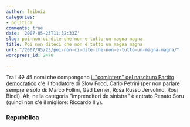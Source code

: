 ```yaml
---
author: leibniz
categories:
- politica
comments: true
date: '2007-05-23T11:32:33Z'
slug: poi-non-ci-dite-che-non-e-tutto-un-magna-magna
title: Poi non diteci che non è tutto un magna magna
url: "/2007/05/23/poi-non-ci-dite-che-non-e-tutto-un-magna-magna/"
wordpress_id: 2478

---
```

Tra i <strike>42</strike> 45 nomi che compongono [il "comintern" del nascituro Partito democratico](https://www.repubblica.it/2007/05/sezioni/politica/partito-democratico3/comitato-45/comitato-45.html) c'è il fondatore di Slow Food, Carlo Petrini (per non parlare sempre e solo di: Marco Follini, Gad Lerner, Rosa Russo Jervolino, Rosi Bindi). Ah, nella categoria "imprenditori de sinistra" è entrato Renato Soru (quindi non c'è il migliore: Riccardo Illy).


### Repubblica
